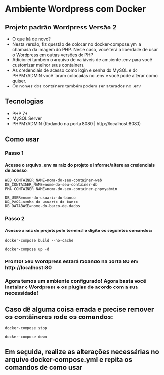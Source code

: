 # Ambiente Wordpress com Docker
## Projeto padrão Wordpress Versão 2

- O que há de novo? 
- Nesta versão, fiz questão de colocar no docker-compose.yml a chamada da imagem do PHP. Neste caso, você terá a liberdade de usar o Wordpress em outras versões de PHP
- Adicionei também o arquivo de variáveis de ambiente .env para você customizar melhor seus containers. 
- As credenciais de acesso como login e senha do MySQL e do PHPMYADMIN você foram colocadas no .env e você pode alterar como quiser.
- Os nomes dos containers também podem ser alterados no .env

## Tecnologias
- PHP 7+
- MySQL Server
- PHPMYADMIN (Rodando na porta 8080 | http://localhost:8080)

## Como usar

### Passo 1
#### Acesse o arquivo .env na raiz do projeto e informe/altere as credenciais de acesso:
```
WEB_CONTAINER_NAME=nome-do-seu-container-web
DB_CONTAINER_NAME=nome-do-seu-container-db
PMA_CONTAINER_NAME=nome-do-seu-container-phpmyadmin

DB_USER=nome-do-usuario-do-banco
DB_PASS=senha-do-usuario-do-banco
DB_DATABASE=nome-do-banco-de-dados
```

### Passo 2
#### Acesse a raiz do projeto pelo terminal e digite os seguintes comandos:

``` 
docker-compose build --no-cache
```

```
docker-compose up -d
```
### Pronto! Seu Wordpress estará rodando na porta 80 em http://localhost:80
### Agora temos um ambiente configurado! Agora basta você instalar o Wordpress e os plugins de acordo com a sua necessidade!

## Caso dê alguma coisa errada e precise remover os contâineres rode os comandos:
```
docker-compose stop
```
```
docker-compose down 
```
## Em seguida, realize as alterações necessárias no arquivo docker-compose.yml e repita os comandos de como usar

